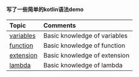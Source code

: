  #### 写了一些简单的kotlin语法demo
  
 | Topic | Comments |
 | :--- | :--- |
 | [variables](./src/variables) | Basic knowledge of variables |
 | [function](./src/function) | Basic knowledge of function |
 | [extension](./src/extension) | Basic knowledge of extension |
 | [lambda](./src/lambda) | Basic knowledge of lambda |


